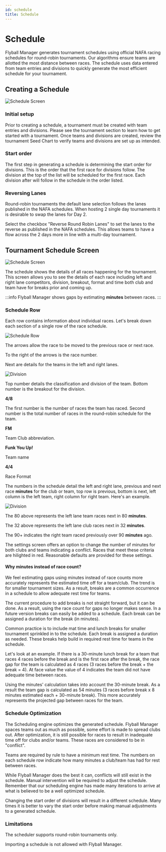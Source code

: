 ```yaml
---
id: schedule
title: Schedule
---
```


# Schedule

Flyball Manager generates tournament schedules using official NAFA racing schedules for round-robin tournaments. Our algorithms ensure teams are allotted the most distance between races. The schedule uses data entered from team entries and divisions to quickly generate the most efficient schedule for your tournament.


## Creating a Schedule

![Schedule Screen](/img/schedule-create.svg)
### Initial setup

Prior to creating a schedule, a tournament must be created with team entries and divisions. Please see the tournament section to learn how to get started with a tournament. Once teams and divisions are created, review the tournament Seed Chart to verify teams and divisions are set up as intended.

### Start order

The first step in generating a schedule is determining the start order for divisions. This is the order that the first race for divisions follow. The division at the top of the list will be scheduled for the first race. Each division after will follow in the schedule in the order listed.

### Reversing Lanes

Round-robin tournaments the default lane selection follows the lanes published in the NAFA schedules. When hosting 2 single day tournaments it is desirable to swap the lanes for Day 2. 

Select the checkbox "Reverse Round Robin Lanes" to set the lanes to the reverse as published in the NAFA schedules. This allows teams to have a flow across the 2 days more in line with a multi-day tournament.

## Tournament Schedule Screen

![Schedule Screen](/img/schedule-screen.svg)

The schedule shows the details of all races happening for the tournament. This screen allows you to see the details of each race including left and right lane competitors, division, breakout, format and time both club and team have for breaks prior and coming up.

:::info
Flyball Manager shows gaps by estimating **minutes** between races.
:::

### Schedule Row

Each row contains information about individual races. Let's break down each section of a single row of the race schedule.

![Schedule Row](/img/schedule-row.svg)

The arrows allow the race to be moved to the previous race or next race.

To the right of the arrows is the race number.

Next are details for the teams in the left and right lanes.

![Division](/img/schedule-division.svg)

Top number details the classification and division of the team. Bottom number is the breakout for the division.

**4/8**

The first number is the number of races the team has raced. Second number is the total number of races in the round-robin schedule for the team.

**FM**

Team Club abbreviation.

**Funk You Up!**

Team name

**4/4**

Race Format

The numbers in the schedule detail the left and right lane, previous and next race **minutes** for the club or team, top row is previous, bottom is next, left column is the left team, right column for right team. Here's an example.

![Division](/img/schedule-prev-next.svg)

The 80 above represents the left lane team races next in 80 **minutes**.

The 32 above represents the left lane club races next in 32 **minutes**.

The 90+ indicates the right team raced previously over 90 **minutes** ago.

The settings screen offers an option to change the number of minutes for both clubs and teams indicating a conflict. Races that meet these criteria are hilighted in red. Reasonable defaults are provided for these settings.

#### Why minutes instead of race count?

We feel estimating gaps using minutes instead of race counts more accurately represents the estimated time off for a team/club. The trend is for smaller tournament sizes. As a result, breaks are a common occurrence in a schedule to allow adequate rest time for teams.

The current procedure to add breaks is not straight forward, but it can be done. As a result, using the race count for gaps no longer makes sense. In a future version breaks can easily be added to a schedule. Each break can be assigned a duration for the break (in minutes).

Common practice is to include mat time and lunch breaks for smaller tournament sprinkled in to the schedule. Each break is assigned a duration as needed. These breaks help build in required rest time for teams in the schedule.

Let's look at an example. If there is a 30-minute lunch break for a team that races 4 races before the break and is the first race after the break, the race gap for the team is calculated as 4 races (3 races before the break + the break = 4). At face value the value of 4 indicates the team did not have adequate time between races.

Using the minutes' calculation takes into account the 30-minute break. As a result the team gap is calculated as 54 minutes (3 races before break x 8 minutes estimated each + 30-minute break). This more accurately represents the projected gap between races for the team.

### Schedule Optimization

The Scheduling engine optimizes the generated schedule. Flyball Manager spaces teams out as much as possible, some effort is made to spread clubs out. After optimization, it is still possible for races to result in inadequate time off for clubs and/or teams. These races are considered to be in "conflict".

Teams are required by rule to have a minimum rest time. The numbers on each schedule row indicate how many minutes a club/team has had for rest between races.

While Flyball Manager does the best it can, conflicts will still exist in the schedule. Manual intervention will be required to adjust the schedule. Remember that our scheduling engine has made many iterations to arrive at what is believed to be a well optimized schedule.

Changing the start order of divisions will result in a different schedule. Many times it is better to vary the start order before making manual adjustments to a generated schedule.

### Limitations

The scheduler supports round-robin tournaments only.

Importing a schedule is not allowed with Flyball Manager.

